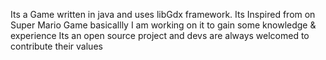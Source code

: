 Its a Game written in java and uses libGdx framework.
Its Inspired from on Super Mario Game basicallly I am working on it to gain some knowledge & experience
Its an open source project and devs are always welcomed to contribute their values
